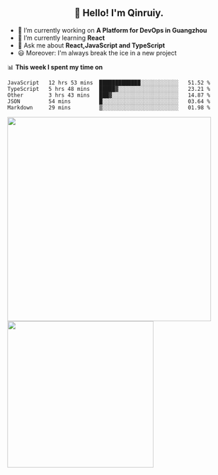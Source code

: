 <h2 align="center">👋 Hello! I'm Qinruiy.</h2>


- 🔭 I’m currently working on **A Platform for DevOps in Guangzhou**
- 🌱 I’m currently learning **React**
- 💬 Ask me about **React,JavaScript and TypeScript**
- 😃 Moreover: I'm always break the ice in a new project

📊 **This week I spent my time on**

<!--START_SECTION:waka-->
```text
JavaScript   12 hrs 53 mins  █████████████░░░░░░░░░░░░   51.52 % 
TypeScript   5 hrs 48 mins   █████▓░░░░░░░░░░░░░░░░░░░   23.21 % 
Other        3 hrs 43 mins   ███▓░░░░░░░░░░░░░░░░░░░░░   14.87 % 
JSON         54 mins         █░░░░░░░░░░░░░░░░░░░░░░░░   03.64 % 
Markdown     29 mins         ▒░░░░░░░░░░░░░░░░░░░░░░░░   01.98 % 
```
<!--END_SECTION:waka-->

<p>
<img align="left" width="460" src="https://github-readme-stats.vercel.app/api?username=Qinruiy&custom_title=Qrinruiy's Github Stats&theme=graywhite&hide_border=true"/> <img align="left" width="330" src="https://github-readme-stats.vercel.app/api/top-langs/?username=Qinruiy&layout=compact&theme=graywhite&hide_border=true"/>
</p>
